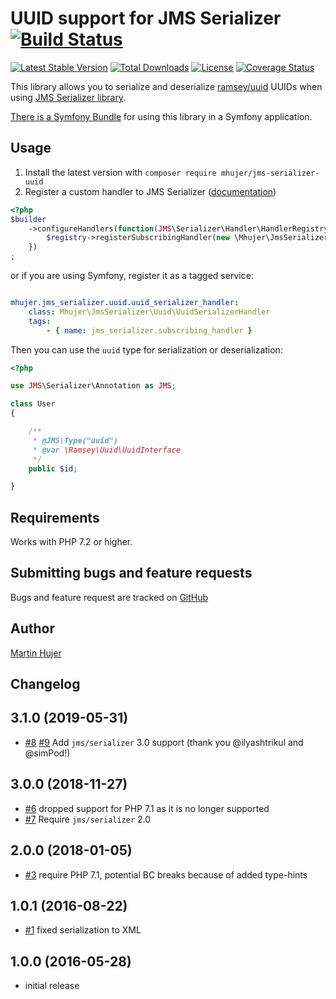 # UUID support for JMS Serializer [![Build Status](https://travis-ci.org/mhujer/jms-serializer-uuid.svg?branch=master)](https://travis-ci.org/mhujer/jms-serializer-uuid)

[![Latest Stable Version](https://poser.pugx.org/mhujer/jms-serializer-uuid/version.png)](https://packagist.org/packages/mhujer/jms-serializer-uuid) [![Total Downloads](https://poser.pugx.org/mhujer/jms-serializer-uuid/downloads.png)](https://packagist.org/packages/mhujer/jms-serializer-uuid) [![License](https://poser.pugx.org/mhujer/jms-serializer-uuid/license.svg)](https://packagist.org/packages/mhujer/jms-serializer-uuid) [![Coverage Status](https://coveralls.io/repos/mhujer/jms-serializer-uuid/badge.svg?branch=master)](https://coveralls.io/r/mhujer/jms-serializer-uuid?branch=master)

This library allows you to serialize and deserialize [ramsey/uuid](https://github.com/ramsey/uuid) UUIDs
when using [JMS Serializer library](https://github.com/schmittjoh/serializer).

[There is a Symfony Bundle](https://github.com/mhujer/jms-serializer-uuid-bundle) for using this library in a Symfony application.

Usage
----
1. Install the latest version with `composer require mhujer/jms-serializer-uuid`
2. Register a custom handler to JMS Serializer ([documentation](http://jmsyst.com/libs/serializer/master/handlers))

```php
<?php
$builder
    ->configureHandlers(function(JMS\Serializer\Handler\HandlerRegistry $registry) {
        $registry->registerSubscribingHandler(new \Mhujer\JmsSerializer\Uuid\UuidSerializerHandler());
    })
;

```

or if you are using Symfony, register it as a tagged service:

```yml

mhujer.jms_serializer.uuid.uuid_serializer_handler:
    class: Mhujer\JmsSerializer\Uuid\UuidSerializerHandler
    tags:
        - { name: jms_serializer.subscribing_handler }

```

Then you can use the `uuid` type for serialization or deserialization:

```php
<?php

use JMS\Serializer\Annotation as JMS;

class User
{

	/**
	 * @JMS\Type("uuid")
	 * @var \Ramsey\Uuid\UuidInterface
	 */
	public $id;

}
```

Requirements
------------
Works with PHP 7.2 or higher.

Submitting bugs and feature requests
------------------------------------
Bugs and feature request are tracked on [GitHub](https://github.com/mhujer/jms-serializer-uuid/issues)

Author
------
[Martin Hujer](https://www.martinhujer.cz) 

Changelog
----------

## 3.1.0 (2019-05-31)
- [#8](../../pull/8) [#9](../../pull/9) Add `jms/serializer` 3.0 support (thank you @ilyashtrikul and @simPod!)

## 3.0.0 (2018-11-27)
- [#6](../../pull/6) dropped support for PHP 7.1 as it is no longer supported
- [#7](../../pull/7) Require `jms/serializer` 2.0

## 2.0.0 (2018-01-05)
- [#3](../../pull/3) require PHP 7.1, potential BC breaks because of added type-hints

## 1.0.1 (2016-08-22)
- [#1](../../pull/1) fixed serialization to XML

## 1.0.0 (2016-05-28)
- initial release
